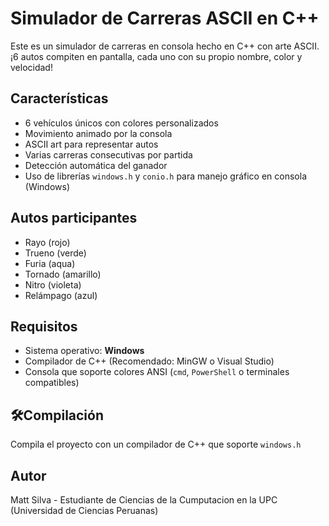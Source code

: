 # Simulador de Carreras ASCII en C++

Este es un simulador de carreras en consola hecho en C++ con arte ASCII. ¡6 autos compiten en pantalla, cada uno con su propio nombre, color y velocidad!

## Características

- 6 vehículos únicos con colores personalizados
- Movimiento animado por la consola
- ASCII art para representar autos
- Varias carreras consecutivas por partida
- Detección automática del ganador
- Uso de librerías `windows.h` y `conio.h` para manejo gráfico en consola (Windows)

## Autos participantes

- Rayo (rojo)
- Trueno (verde)
- Furia (aqua)
- Tornado (amarillo)
- Nitro (violeta)
- Relámpago (azul)
  
## Requisitos

- Sistema operativo: **Windows**
- Compilador de C++ (Recomendado: MinGW o Visual Studio)
- Consola que soporte colores ANSI (`cmd`, `PowerShell` o terminales compatibles)

## 🛠Compilación

Compila el proyecto con un compilador de C++ que soporte `windows.h`

## Autor
Matt Silva - Estudiante de Ciencias de la Cumputacion en la UPC (Universidad de Ciencias Peruanas)
